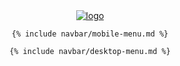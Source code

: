 <header class='flex shadow-md sm:px-10 bg-white dark:bg-zinc-800 font-[sans-serif] min-h-[70px] tracking-wide relative z-50'>
  <div class='flex flex-wrap items-center justify-between gap-5 w-full'>
    <a href="#"><img class="shadow-none border-none w-28" src="{{ '/assets/img/logo.png' | relative_url }}" alt="logo" class='w-36' /></a>

    {% include navbar/mobile-menu.md %}

    {% include navbar/desktop-menu.md %}
  </div>
</header>
